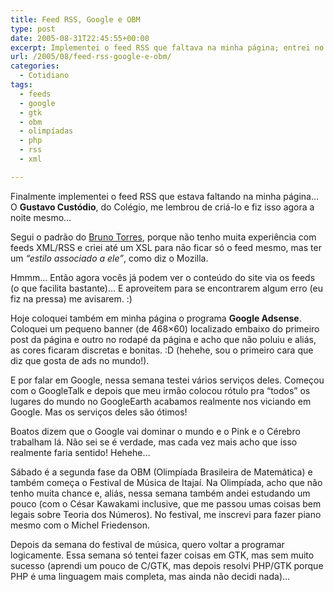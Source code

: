 ```yaml
---
title: Feed RSS, Google e OBM
type: post
date: 2005-08-31T22:45:55+00:00
excerpt: Implementei o feed RSS que faltava na minha página; entrei no programa Google Adsense; sábado é a segunda fase da OBM!
url: /2005/08/feed-rss-google-e-obm/
categories:
  - Cotidiano
tags:
  - feeds
  - google
  - gtk
  - obm
  - olimpíadas
  - php
  - rss
  - xml

---
```

Finalmente implementei o feed RSS que estava faltando na minha página… O **Gustavo Custódio**, do Colégio, me lembrou de criá-lo e fiz isso agora a noite mesmo…

Segui o padrão do [Bruno Torres][1], porque não tenho muita experiência com feeds XML/RSS e criei até um XSL para não ficar só o feed mesmo, mas ter um _“estilo associado a ele”_, como diz o Mozilla.

Hmmm… Então agora vocês já podem ver o conteúdo do site via os feeds (o que facilita bastante)… E aproveitem para se encontrarem algum erro (eu fiz na pressa) me avisarem. :)

Hoje coloquei também em minha página o programa **Google Adsense**. Coloquei um pequeno banner (de 468×60) localizado embaixo do primeiro post da página e outro no rodapé da página e acho que não poluiu e aliás, as cores ficaram discretas e bonitas. :D (hehehe, sou o primeiro cara que diz que gosta de ads no mundo!).

E por falar em Google, nessa semana testei vários serviços deles. Começou com o GoogleTalk e depois que meu irmão colocou rótulo pra “todos” os lugares do mundo no GoogleEarth acabamos realmente nos viciando em Google. Mas os serviços deles são ótimos!

Boatos dizem que o Google vai dominar o mundo e o Pink e o Cérebro trabalham lá. Não sei se é verdade, mas cada vez mais acho que isso realmente faria sentido! Hehehe…

Sábado é a segunda fase da OBM (Olimpíada Brasileira de Matemática) e também começa o Festival de Música de Itajaí. Na Olimpíada, acho que não tenho muita chance e, aliás, nessa semana também andei estudando um pouco (com o César Kawakami inclusive, que me passou umas coisas bem legais sobre Teoria dos Números). No festival, me inscrevi para fazer piano mesmo com o Michel Friedenson.

Depois da semana do festival de música, quero voltar a programar logicamente. Essa semana só tentei fazer coisas em GTK, mas sem muito sucesso (aprendi um pouco de C/GTK, mas depois resolvi PHP/GTK porque PHP é uma linguagem mais completa, mas ainda não decidi nada)…

 [1]: http://www.brunotorres.net
